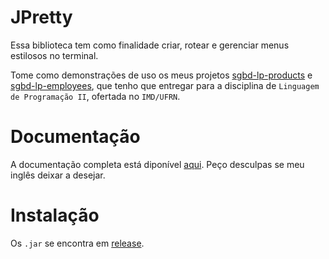 # JPretty

Essa biblioteca tem como finalidade criar, rotear e gerenciar menus estilosos no terminal.

Tome como demonstrações de uso os meus projetos [sgbd-lp-products](https://github.com/l-marcel/sgbd-lp-products) e [sgbd-lp-employees](https://github.com/l-marcel/sgbd-lp-products), que tenho que entregar para a disciplina de `Linguagem de Programação II`, ofertada no `IMD/UFRN`.

# Documentação

A documentação completa está diponível [aqui](https://jpretty.vercel.app/). Peço desculpas se meu inglês deixar a desejar.

# Instalação

Os `.jar` se encontra em [release](https://github.com/L-Marcel/jpretty/releases).